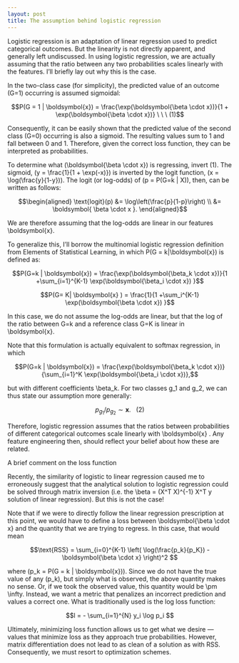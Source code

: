 ```yaml
---
layout: post
title: The assumption behind logistic regression
---
```


Logistic regression is an adaptation of linear regression used to predict categorical outcomes. But the linearity is not directly apparent, and generally left undiscussed. In using logistic regression, we are actually assuming that the ratio between any two probabilities scales linearly with the features. I’ll briefly lay out why this is the case.

In the two-class case (for simplicity), the predicted value of an outcome \(G=1\) occurring is assumed sigmoidal:

$$P(G = 1 | \boldsymbol{x}) = \frac{\exp(\boldsymbol{\beta \cdot x})}{1 + \exp(\boldsymbol{\beta \cdot x})} \ \ \ (1)$$

Consequently, it can be easily shown that the predicted value of the second class \(G=0\) occurring is also a sigmoid. The resulting values sum to 1 and fall between 0 and 1. Therefore, given the correct loss function, they can be interpreted as probabilities.

To determine what \(\boldsymbol{\beta \cdot x}\) is regressing, invert (1). The sigmoid, \(y = \frac{1}{1 + \exp(-x)}\) is inverted by the logit function, \(x = \log(\frac{y}{1-y})\). The logit (or log-odds) of \(p = P(G=k | X)\), then, can be written as follows:

$$\begin{aligned} \text{logit}(p) &= \log\left(\frac{p}{1-p}\right) \\ &= \boldsymbol{ \beta \cdot x }. \end{aligned}$$

We are therefore assuming that the log-odds are linear in our features \boldsymbol{x}. 

To generalize this, I’ll borrow the multinomial logistic regression definition from Elements of Statistical Learning, in which P(G = k|\boldsymbol{x}) is defined as:

$$P(G=k | \boldsymbol{x}) = \frac{\exp(\boldsymbol{\beta_k \cdot x})}{1 +\sum_{i=1}^{K-1} \exp(\boldsymbol{\beta_i \cdot x}) }$$

$$P(G= K| \boldsymbol{x} ) = \frac{1}{1 +\sum_i^{K-1} \exp(\boldsymbol{\beta \cdot x}) }$$

In this case, we do not assume the log-odds are linear, but that the log of the ratio between G=k and a reference class G=K is linear in \boldsymbol{x}.

Note that this formulation is actually equivalent to softmax regression, in which

$$P(G=k | \boldsymbol{x}) = \frac{\exp(\boldsymbol{\beta_k \cdot x})}{\sum_{i=1}^K \exp(\boldsymbol{\beta_i \cdot x})},$$

but with different coefficients \beta_k. For two classes g_1 and g_2, we can thus state our assumption more generally:

$$p_{g_1}/p_{g_2} \sim \boldsymbol{x}. \ \ \ (2)$$

Therefore, logistic regression assumes that the ratios between probabilities of different categorical outcomes scale linearly with \boldsymbol{x} . Any feature engineering then, should reflect your belief about how these are related.

A brief comment on the loss function

Recently, the similarity of logistic to linear regression caused me to erroneously suggest that the analytical solution to logistic regression could be solved through matrix inversion (i.e. the \beta = (X^T X)^{-1} X^T y solution of linear regression). But this is not the case!

Note that if we were to directly follow the linear regression prescription at this point, we would have to define a loss between \boldsymbol{\beta \cdot x} and the quantity that we are trying to regress. In this case, that would mean

$$\text{RSS} = \sum_{i=0}^{K-1}  \left( \log(\frac{p_k}{p_K}) - \boldsymbol{\beta \cdot x} \right)^2 $$

where \(p_k = P(G = k | \boldsymbol{x})\). Since we do not have the true value of any \(p_k\), but simply what is observed, the above quantity makes no sense. Or, if we took the observed value, this quantity would be \pm \infty. Instead, we want a metric that penalizes an incorrect prediction and values a correct one. What is traditionally used is the log loss function:

$$l = - \sum_{i=1}^{N} y_i \log p_i $$

Ultimately, minimizing loss function allows us to get what we desire — values that minimize loss as they approach true probabilities. However, matrix differentiation does not lead to as clean of a solution as with RSS. Consequently, we must resort to optimization schemes. 
